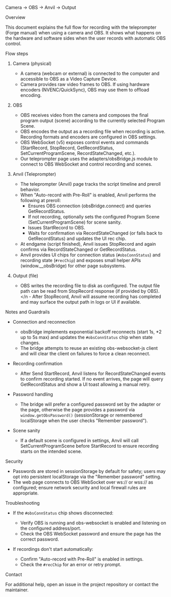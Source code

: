 Camera → OBS → Anvil → Output

Overview

This document explains the full flow for recording with the teleprompter (Forge manual) when using a camera and OBS. It shows what happens on the hardware and software sides when the user records with automatic OBS control.

Flow steps

1. Camera (physical)
   - A camera (webcam or external) is connected to the computer and accessible to OBS as a Video Capture Device.
   - Camera provides raw video frames to OBS. If using hardware encoders (NVENC/QuickSync), OBS may use them to offload encoding.

2. OBS
   - OBS receives video from the camera and composes the final program output (scene) according to the currently selected Program Scene.
   - OBS encodes the output as a recording file when recording is active. Recording formats and encoders are configured in OBS settings.
   - OBS WebSocket (v5) exposes control events and commands (StartRecord, StopRecord, GetRecordStatus, SetCurrentProgramScene, RecordStateChanged, etc.).
   - Our teleprompter page uses the adapters/obsBridge.js module to connect to OBS WebSocket and control recording and scenes.

3. Anvil (Teleprompter)
   - The teleprompter (Anvil) page tracks the script timeline and preroll behavior.
   - When "Auto-record with Pre-Roll" is enabled, Anvil performs the following at preroll:
     - Ensures OBS connection (obsBridge.connect) and queries GetRecordStatus.
     - If not recording, optionally sets the configured Program Scene (SetCurrentProgramScene) for scene sanity.
     - Issues StartRecord to OBS.
     - Waits for confirmation via RecordStateChanged (or falls back to GetRecordStatus) and updates the UI rec chip.
   - At endgame (script finished), Anvil issues StopRecord and again confirms via RecordStateChanged or GetRecordStatus.
   - Anvil provides UI chips for connection status (`#obsConnStatus`) and recording state (`#recChip`) and exposes small helper APIs (window.__obsBridge) for other page subsystems.

4. Output (file)
   - OBS writes the recording file to disk as configured. The output file path can be read from StopRecord response (if provided by OBS).</n   - After StopRecord, Anvil will assume recording has completed and may surface the output path in logs or UI if available.

Notes and Guardrails

- Connection and reconnection
  - obsBridge implements exponential backoff reconnects (start 1s, *2 up to 5s max) and updates the `#obsConnStatus` chip when state changes.
  - The bridge attempts to reuse an existing obs-websocket-js client and will clear the client on failures to force a clean reconnect.

- Recording confirmation
  - After Send StartRecord, Anvil listens for RecordStateChanged events to confirm recording started. If no event arrives, the page will query GetRecordStatus and show a UI toast allowing a manual retry.

- Password handling
  - The bridge will prefer a configured password set by the adapter or the page, otherwise the page provides a password via `window.getObsPassword()` (sessionStorage or remembered localStorage when the user checks "Remember password").

- Scene sanity
  - If a default scene is configured in settings, Anvil will call SetCurrentProgramScene before StartRecord to ensure recording starts on the intended scene.

Security

- Passwords are stored in sessionStorage by default for safety; users may opt into persistent localStorage via the "Remember password" setting.
- The web page connects to OBS WebSocket over ws:// or wss:// as configured; ensure network security and local firewall rules are appropriate.

Troubleshooting

- If the `#obsConnStatus` chip shows disconnected:
  - Verify OBS is running and obs-websocket is enabled and listening on the configured address/port.
  - Check the OBS WebSocket password and ensure the page has the correct password.

- If recordings don't start automatically:
  - Confirm "Auto-record with Pre-Roll" is enabled in settings.
  - Check the `#recChip` for an error or retry prompt.

Contact

For additional help, open an issue in the project repository or contact the maintainer.
